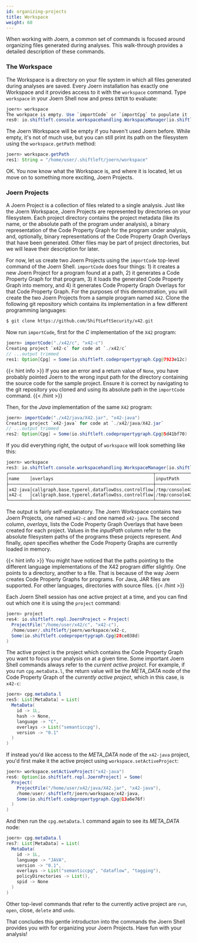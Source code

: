 ```yaml
---
id: organizing-projects
title: Workspace
weight: 60
---
```


When working with Joern, a common set of commands is focused around organizing files generated during analyses. This walk-through provides a detailed description of these commands.


### The Workspace

The Workspace is a directory on your file system in which all files generated during analyses are saved. Every Joern installation has exactly one Workspace and it provides access to it with the `workspace` command.  Type `workspace` in your Joern Shell now and press `ENTER` to evaluate:

```java
joern> workspace
The workpace is empty. Use `importCode` or `importCpg` to populate it
res0: io.shiftleft.console.workspacehandling.WorkspaceManager[io.shiftleft.repl.JoernProject] = empty
```

The Joern Workspace will be empty if you haven't used Joern before. While empty, it's not of much use, but you can still print its path on the filesystem using the `workspace.getPath` method:

```java
joern> workspace.getPath
res1: String = "/home/user/.shiftleft/joern/workspace"
```

OK. You now know what the Workspace is, and where it is located, let us move on to something more exciting, Joern Projects.

### Joern Projects

A Joern Project is a collection of files related to a single analysis. Just like the Joern Workspace, Joern Projects are represented by directories on your filesystem. Each project directory contains the project metadata (like its name, or the absolute path of the program under analysis), a binary representation of the Code Property Graph for the program under analysis, and, optionally, binary representations of the Code Property Graph Overlays that have been generated. Other files may be part of project directories, but we will leave their description for later.

For now, let us create two Joern Projects using the `importCode` top-level command of the Joern Shell. `importCode` does four things: 1) it creates a new Joern Project for a program found at a path, 2) it generates a Code Property Graph for that program, 3) it loads the generated Code Property Graph into memory, and 4) it generates Code Property Graph Overlays for that Code Property Graph. For the purposes of this demonstration, you will create the two Joern Projects from a sample program named `X42`. Clone the following git repository which contains its implementation in a few different programming languages:

```bash
$ git clone https://github.com/ShiftLeftSecurity/x42.git
```

Now run `importCode`, first for the _C_ implementation of the `X42` program: 

```java
joern> importCode("./x42/c", "x42-c")
Creating project `x42-c` for code at `./x42/c`
// ...output trimmed
res1: Option[Cpg] = Some(io.shiftleft.codepropertygraph.Cpg@7923e12c)
```

{{< hint info >}}
If you see an error and a return value of `None`, you have probably pointed Joern to the wrong input path for the directory containing the source code for the sample project. Ensure it is correct by navigating to the git repository you cloned and using its absolute path in the `importCode` command.
{{< /hint >}}

Then, for the _Java_ implementation of the same `X42` program:

```java
joern> importCode("./x42/java/X42.jar", "x42-java")
Creating project `x42-java` for code at `./x42/java/X42.jar`
// ...output trimmed
res2: Option[Cpg] = Some(io.shiftleft.codepropertygraph.Cpg@5d41bf70)
```

If you did everything right, the output of `workspace` will look something like this:

```java
joern> workspace 
res3: io.shiftleft.console.workspacehandling.WorkspaceManager[io.shiftleft.repl.JoernProject] = 
┌───────────────────────────────────────────────────────┬───────────────────────────────┬─────┐
│name    │overlays                                      │inputPath                      │open │
├───────────────────────────────────────────────────────┼───────────────────────────────┼─────┤
│x42-java│callgraph,base,typerel,dataflowOss,controlflow│/tmp/console4337910945839239307│false│
│x42-c   │callgraph,base,typerel,dataflowOss,controlflow│/tmp/console4337910945839239307│false│
└────────┴──────────────────────────────────────────────┴───────────────────────────────┴─────┘
```

The output is fairly self-explanatory. The Joern Workspace contains two Joern Projects, one named `x42-c` and one named `x42-java`. The second column, _overlays_, lists the Code Property Graph Overlays that have been created for each project.  Values in the _inputPath_ column refer to the absolute filesystem paths of the programs these projects represent. And finally, _open_ specifies whether the Code Property Graphs are currently loaded in memory.

{{< hint info >}}
You might have noticed that the paths pointing to the different language implementations of the X42 program differ slightly. One points to a directory, another to a file. That is because of the way Joern creates Code Property Graphs for programs. For Java, JAR files are supported. For other languages, directories with source files.
{{< /hint >}}

Each Joern Shell session has one active project at a time, and you can find out which one it is using the `project` command:

```java
joern> project 
res4: io.shiftleft.repl.JoernProject = Project(
  ProjectFile("/home/user/x42/c", "x42-c"),
  /home/user/.shiftleft/joern/workspace/x42-c,
  Some(io.shiftleft.codepropertygraph.Cpg@28ce038d)
)
```

The active project is the project which contains the Code Property Graph you want to focus your analysis on at a given time. Some important Joern Shell commands always refer to the _current active project_. For example, if you run `cpg.metaData.l`, the return value will be the _META_DATA_ node of the Code Property Graph of the _currently active project_, which in this case, is `x42-c`:

```java
joern> cpg.metaData.l
res5: List[MetaData] = List(
  MetaData(
    id -> 1L,
    hash -> None,
    language -> "C",
    overlays -> List("semanticcpg"),
    version -> "0.1"
  )
)
```

If instead you'd like access to the _META_DATA_ node of the `x42-java` project, you'd first make it the active project using `workspace.setActiveProject`:

```java
joern> workspace.setActiveProject("x42-java") 
res6: Option[io.shiftleft.repl.JoernProject] = Some(
  Project(
    ProjectFile("/home/user/x42/java/X42.jar", "x42-java"),
    /home/user/.shiftleft/joern/workspace/x42-java,
    Some(io.shiftleft.codepropertygraph.Cpg@13a6e76f)
  )
)
```

And then run the `cpg.metaData.l` command again to see its _META_DATA_ node:

```java
joern> cpg.metaData.l 
res7: List[MetaData] = List(
  MetaData(
    id -> 1L,
    language -> "JAVA",
    version -> "0.1",
    overlays -> List("semanticcpg", "dataflow", "tagging"),
    policyDirectories -> List(),
    spid -> None
  )
)
```

Other top-level commands that refer to the currently active project are `run`, `open`, close, `delete` and `undo`.


That concludes this gentle introducton into the commands the Joern Shell provides you with for organizing your Joern Projects. Have fun with your analysis!

